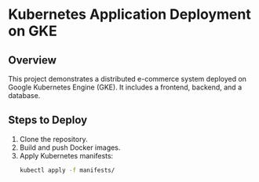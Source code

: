 # Kubernetes Application Deployment on GKE

## Overview
This project demonstrates a distributed e-commerce system deployed on Google Kubernetes Engine (GKE). It includes a frontend, backend, and a database.

## Steps to Deploy
1. Clone the repository.
2. Build and push Docker images.
3. Apply Kubernetes manifests:
   ```bash
   kubectl apply -f manifests/
